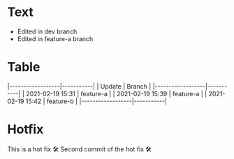 # Text

- Edited in dev branch
- Edited in feature-a branch

# Table
|------------------|-----------|
| Update           | Branch    |
|------------------|-----------|
| 2021-02-19 15:31 | feature-a |
| 2021-02-19 15:39 | feature-a |
| 2021-02-19 15:42 | feature-b |
|------------------|-----------|

# Hotfix
This is a hot fix 🛠
Second commit of the hot fix 🛠
